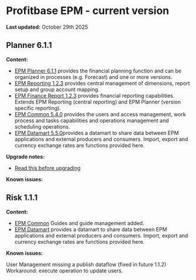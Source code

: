 # Profitbase EPM - current version

**Last updated:** October 29th 2025

## Planner 6.1.1

**Content:**

- [EPM Planner 6.1.1](changelog-EPMPlanner.md) provides the financial planning function and can be organized in processes (e.g. Forecast) and one or more versions.
- [EPM Reporting 1.2.3](changelog-EPMReporting.md) provides central management of dimensions, report setup and group account mapping.
- [EPM Finance Report 1.2.3](changelog-EPMFinanceReports.md) provides financial reporting capabilities. Extends EPM Reporting (central reporting) and EPM Planner (version specific reporting).
- [EPM Common 5.4.0](changelog-EPMCommon.md) provides the users and access management, work process and tasks capabilities and operations management and scheduling operations.
- [EPM Datamart 5.5.0](changelog-EPMDatamart.md)provides a datamart to share data between EPM applications and external producers and consumers. Import, export and currency exchange rates are functions provided here.

**Upgrade notes:**

- [Read this before upgrading](readme-EPMPlanner.md)

**Known issues:**

## Risk 1.1.1

**Content:**

- [EPM Common](changelog-EPMCommon.md) Guides and guide management added.
- [EPM Datamart](changelog-EPMDatamart.md) provides a datamart to share data between EPM applications and external producers and consumers. Import, export and currency exchange rates are functions provided here.

**Known issues:**

User Management missing a publish dataflow (fixed in future 1.1.2)
Workaround: execute operation to update users.
